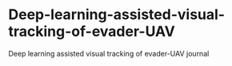 # Deep-learning-assisted-visual-tracking-of-evader-UAV
Deep learning assisted visual tracking of evader-UAV journal
